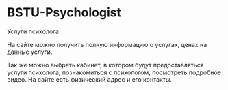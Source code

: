 # BSTU-Psychologist
Услуги психолога

На сайте можно получить полную информацию о услугах, ценах на данные услуги. 

Так же можно выбрать кабинет, в котором будут предоставляться услуги психолога, познакомиться с психологом, посмотреть подробное видео. На сайте есть физический адрес и его контакты.

